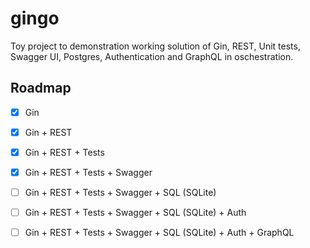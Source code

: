 # gingo

Toy project to demonstration working solution of Gin, REST, Unit tests, Swagger UI, Postgres, Authentication and GraphQL in oschestration.

## Roadmap

- [x] Gin
- [x] Gin + REST
- [x] Gin + REST + Tests
- [x] Gin + REST + Tests + Swagger
- [ ] Gin + REST + Tests + Swagger + SQL (SQLite)
- [ ] Gin + REST + Tests + Swagger + SQL (SQLite) + Auth
- [ ] Gin + REST + Tests + Swagger + SQL (SQLite) + Auth + GraphQL


